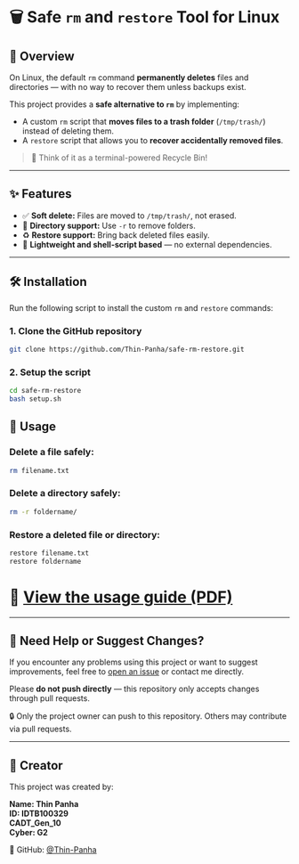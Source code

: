 # 🗑️ Safe `rm` and `restore` Tool for Linux

## 📘 Overview

On Linux, the default `rm` command **permanently deletes** files and directories — with no way to recover them unless backups exist.

This project provides a **safe alternative to `rm`** by implementing:

- A custom `rm` script that **moves files to a trash folder** (`/tmp/trash/`) instead of deleting them.
- A `restore` script that allows you to **recover accidentally removed files**.

> 🧠 Think of it as a terminal-powered Recycle Bin!

---

## ✨ Features

- ✅ **Soft delete:** Files are moved to `/tmp/trash/`, not erased.
- 📁 **Directory support:** Use `-r` to remove folders.
- ♻️ **Restore support:** Bring back deleted files easily.
- 🧩 **Lightweight and shell-script based** — no external dependencies.

---

## 🛠️ Installation

Run the following script to install the custom `rm` and `restore` commands:

### 1. Clone the GitHub repository

```bash
git clone https://github.com/Thin-Panha/safe-rm-restore.git
```

### 2. Setup the script

```bash
cd safe-rm-restore
bash setup.sh
```

## 🚀 Usage

### Delete a file safely:
```bash
rm filename.txt
```

### Delete a directory safely:
```bash
rm -r foldername/
```

### Restore a deleted file or directory:
```bash
restore filename.txt
restore foldername
```

# 📄 [View the usage guide (PDF)](./How_to_use_(rm)&(restore).pdf)

---

## 🙋 Need Help or Suggest Changes?

If you encounter any problems using this project or want to suggest improvements, feel free to [open an issue](https://github.com/Thin-Panha/safe-rm-restore/issues) or contact me directly.

Please **do not push directly** — this repository only accepts changes through pull requests.

🔒 Only the project owner can push to this repository. Others may contribute via pull requests.


---

## 👤 Creator

This project was created by:

**Name: Thin Panha**  
**ID: IDTB100329**  
**​​​CADT_Gen_10**  
**Cyber: G2**  

📍 GitHub: [@Thin-Panha](https://github.com/Thin-Panha)  




